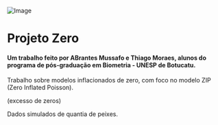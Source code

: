 ![Image]([https://www.conjur.com.br/img/b/pe/peixes.jpeg](https://happywall-img-gallery.imgix.net/73179/colorful_fish_world_limited.jpg))

# Projeto Zero

####  Um trabalho feito por ABrantes Mussafo e Thiago Moraes, alunos do programa de pós-graduação em Biometria - UNESP de Botucatu.

Trabalho sobre modelos inflacionados de zero, com foco no modelo ZIP (Zero Inflated Poisson).

(excesso de zeros)

Dados simulados de quantia de peixes.
